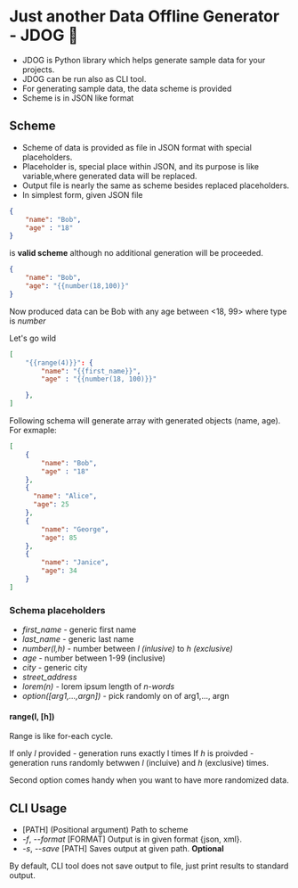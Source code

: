 # Just another Data Offline Generator - JDOG :dog:
- JDOG is Python library which helps generate sample data for your projects. 
- JDOG can be run also as CLI tool.
- For generating sample data, the data scheme is provided
- Scheme is in JSON like format

## Scheme
- Scheme of data is provided as file in JSON format with special placeholders. 
- Placeholder is, special place within JSON, and its purpose is like variable,where generated data will be replaced.
- Output file is nearly the same as scheme besides replaced placeholders.
- In simplest form, given JSON file
```json
{
    "name": "Bob",
    "age" : "18"
}
```
is **valid scheme** although no additional generation will be proceeded. 

```json
{
    "name": "Bob",
    "age": "{{number(18,100)}"
}
```
Now produced data can be Bob with any age between <18, 99> where type is *number*

Let's go wild
```json
[
    "{{range(4)}}": {
        "name": "{{first_name}}",
        "age" : "{{number(18, 100)}}"

    },
]

```
Following schema will generate array with generated objects (name, age). For exmaple: 
```json
[
    {
        "name": "Bob",
        "age" : "18"
    },
    {
      "name": "Alice",
      "age": 25
    },
    {
        "name": "George",
        "age": 85
    },
    {
        "name": "Janice",
        "age": 34
    }
]
```

### Schema placeholders
- *first_name* - generic first name
- *last_name* - generic last name
- *number(l,h)* - number between *l (inlusive)* to *h (exclusive)*
- *age* - number between 1-99 (inclusive)
- *city* - generic city
- *street_address*
- *lorem(n)* - lorem ipsum length of *n-words*
- *option([arg1,...,argn])* - pick randomly on of arg1,..., argn

#### range(l, [h])
Range is like for-each cycle. 

If only *l* provided - generation runs exactly l times
If *h* is proivded - generation runs randomly betwwen *l* (incluive) and *h* (exclusive) times. 

Second option comes handy when you want to have more randomized data. 

## CLI Usage
- [PATH] (Positional argument) Path to scheme
- *-f*, *--format* [FORMAT] Output is in given format {json, xml}. 
- *-s*, *--save* [PATH] Saves output at given path. **Optional**
 
By default, CLI tool does not save output to file, just print results to standard output.  
